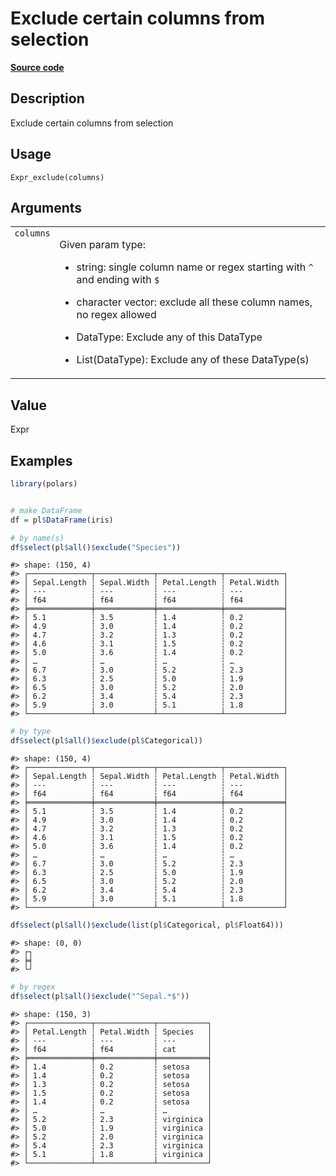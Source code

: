 

# Exclude certain columns from selection

[**Source code**](https://github.com/pola-rs/r-polars/tree/main/R/expr__expr.R#L1240)

## Description

Exclude certain columns from selection

## Usage

<pre><code class='language-R'>Expr_exclude(columns)
</code></pre>

## Arguments

<table>
<tr>
<td style="white-space: nowrap; font-family: monospace; vertical-align: top">
<code id="Expr_exclude_:_columns">columns</code>
</td>
<td>

Given param type:

<ul>
<li>

string: single column name or regex starting with <code>^</code> and
ending with <code>$</code>

</li>
<li>

character vector: exclude all these column names, no regex allowed

</li>
<li>

DataType: Exclude any of this DataType

</li>
<li>

List(DataType): Exclude any of these DataType(s)

</li>
</ul>
</td>
</tr>
</table>

## Value

Expr

## Examples

``` r
library(polars)


# make DataFrame
df = pl$DataFrame(iris)

# by name(s)
df$select(pl$all()$exclude("Species"))
```

    #> shape: (150, 4)
    #> ┌──────────────┬─────────────┬──────────────┬─────────────┐
    #> │ Sepal.Length ┆ Sepal.Width ┆ Petal.Length ┆ Petal.Width │
    #> │ ---          ┆ ---         ┆ ---          ┆ ---         │
    #> │ f64          ┆ f64         ┆ f64          ┆ f64         │
    #> ╞══════════════╪═════════════╪══════════════╪═════════════╡
    #> │ 5.1          ┆ 3.5         ┆ 1.4          ┆ 0.2         │
    #> │ 4.9          ┆ 3.0         ┆ 1.4          ┆ 0.2         │
    #> │ 4.7          ┆ 3.2         ┆ 1.3          ┆ 0.2         │
    #> │ 4.6          ┆ 3.1         ┆ 1.5          ┆ 0.2         │
    #> │ 5.0          ┆ 3.6         ┆ 1.4          ┆ 0.2         │
    #> │ …            ┆ …           ┆ …            ┆ …           │
    #> │ 6.7          ┆ 3.0         ┆ 5.2          ┆ 2.3         │
    #> │ 6.3          ┆ 2.5         ┆ 5.0          ┆ 1.9         │
    #> │ 6.5          ┆ 3.0         ┆ 5.2          ┆ 2.0         │
    #> │ 6.2          ┆ 3.4         ┆ 5.4          ┆ 2.3         │
    #> │ 5.9          ┆ 3.0         ┆ 5.1          ┆ 1.8         │
    #> └──────────────┴─────────────┴──────────────┴─────────────┘

``` r
# by type
df$select(pl$all()$exclude(pl$Categorical))
```

    #> shape: (150, 4)
    #> ┌──────────────┬─────────────┬──────────────┬─────────────┐
    #> │ Sepal.Length ┆ Sepal.Width ┆ Petal.Length ┆ Petal.Width │
    #> │ ---          ┆ ---         ┆ ---          ┆ ---         │
    #> │ f64          ┆ f64         ┆ f64          ┆ f64         │
    #> ╞══════════════╪═════════════╪══════════════╪═════════════╡
    #> │ 5.1          ┆ 3.5         ┆ 1.4          ┆ 0.2         │
    #> │ 4.9          ┆ 3.0         ┆ 1.4          ┆ 0.2         │
    #> │ 4.7          ┆ 3.2         ┆ 1.3          ┆ 0.2         │
    #> │ 4.6          ┆ 3.1         ┆ 1.5          ┆ 0.2         │
    #> │ 5.0          ┆ 3.6         ┆ 1.4          ┆ 0.2         │
    #> │ …            ┆ …           ┆ …            ┆ …           │
    #> │ 6.7          ┆ 3.0         ┆ 5.2          ┆ 2.3         │
    #> │ 6.3          ┆ 2.5         ┆ 5.0          ┆ 1.9         │
    #> │ 6.5          ┆ 3.0         ┆ 5.2          ┆ 2.0         │
    #> │ 6.2          ┆ 3.4         ┆ 5.4          ┆ 2.3         │
    #> │ 5.9          ┆ 3.0         ┆ 5.1          ┆ 1.8         │
    #> └──────────────┴─────────────┴──────────────┴─────────────┘

``` r
df$select(pl$all()$exclude(list(pl$Categorical, pl$Float64)))
```

    #> shape: (0, 0)
    #> ┌┐
    #> ╞╡
    #> └┘

``` r
# by regex
df$select(pl$all()$exclude("^Sepal.*$"))
```

    #> shape: (150, 3)
    #> ┌──────────────┬─────────────┬───────────┐
    #> │ Petal.Length ┆ Petal.Width ┆ Species   │
    #> │ ---          ┆ ---         ┆ ---       │
    #> │ f64          ┆ f64         ┆ cat       │
    #> ╞══════════════╪═════════════╪═══════════╡
    #> │ 1.4          ┆ 0.2         ┆ setosa    │
    #> │ 1.4          ┆ 0.2         ┆ setosa    │
    #> │ 1.3          ┆ 0.2         ┆ setosa    │
    #> │ 1.5          ┆ 0.2         ┆ setosa    │
    #> │ 1.4          ┆ 0.2         ┆ setosa    │
    #> │ …            ┆ …           ┆ …         │
    #> │ 5.2          ┆ 2.3         ┆ virginica │
    #> │ 5.0          ┆ 1.9         ┆ virginica │
    #> │ 5.2          ┆ 2.0         ┆ virginica │
    #> │ 5.4          ┆ 2.3         ┆ virginica │
    #> │ 5.1          ┆ 1.8         ┆ virginica │
    #> └──────────────┴─────────────┴───────────┘
